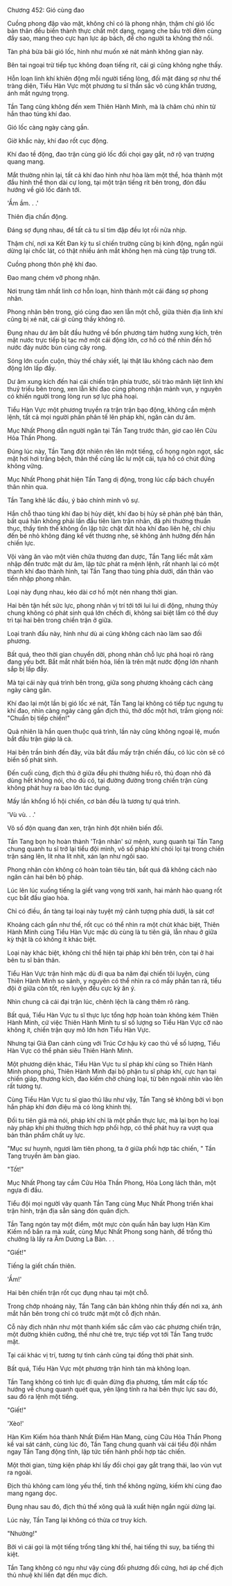 




Chương 452: Gió cùng đao


Cuồng phong đập vào mặt, không chỉ có là phong nhận, thậm chí gió lốc bản thân đều biến thành thực chất một dạng, ngang che bầu trời đêm cùng đầy sao, mang theo cực hạn lực áp bách, để cho người ta không thở nổi.

Tàn phá bừa bãi gió lốc, hình như muốn xé nát mảnh không gian này.

Bên tai ngoại trừ tiếp tục không đoạn tiếng rít, cái gì cũng không nghe thấy.

Hỗn loạn linh khí khiên động mỗi người tiếng lòng, đối mặt đáng sợ như thế tràng diện, Tiểu Hàn Vực một phương tu sĩ thần sắc vô cùng khẩn trương, ánh mắt ngưng trọng.

Tần Tang cũng không đến xem Thiên Hành Minh, mà là chăm chú nhìn từ hắn thao túng khí đao.

Gió lốc càng ngày càng gần.

Giờ khắc này, khí đao rốt cục động.

Khí đao tề động, đao trận cùng gió lốc đối chọi gay gắt, nở rộ vạn trượng quang mang.

Mắt thường nhìn lại, tất cả khí đao hình như hòa làm một thể, hóa thành một đầu hình thể thon dài cự long, tại một trận tiếng rít bên trong, đón đầu hướng về gió lốc đánh tới.

'Ầm ầm. . .'

Thiên địa chấn động.

Đáng sợ đụng nhau, để tất cả tu sĩ tim đập đều lọt rồi nửa nhịp.

Thậm chí, nơi xa Kết Đan kỳ tu sĩ chiến trường cũng bị kinh động, ngắn ngủi dừng lại chốc lát, có thật nhiều ánh mắt không hẹn mà cùng tập trung tới.

Cuồng phong thôn phệ khí đao.

Đao mang chém vỡ phong nhận.

Nơi trung tâm nhất linh cơ hỗn loạn, hình thành một cái đáng sợ phong nhãn.

Phong nhãn bên trong, gió cùng đao xen lẫn một chỗ, giữa thiên địa linh khí cũng bị xé nát, cái gì cũng thấy không rõ.

Đụng nhau dư âm bắt đầu hướng về bốn phương tám hướng xung kích, trên mặt nước trực tiếp bị tạc mở một cái động lớn, cơ hồ có thể nhìn đến hồ nước đáy nước bùn cùng cây rong.

Sóng lớn cuồn cuộn, thủy thế chảy xiết, lại thật lâu không cách nào đem động lớn lấp đầy.

Dư âm xung kích đến hai cái chiến trận phía trước, sôi trào mãnh liệt linh khí thuỷ triều bên trong, xen lẫn khí đao cùng phong nhận mảnh vụn, y nguyên có khiến người trong lòng run sợ lực phá hoại.

Tiểu Hàn Vực một phương truyền ra trận trận bạo động, không cần mệnh lệnh, tất cả mọi người phân phân tế lên pháp khí, ngăn cản dư âm.

Mục Nhất Phong dẫn người ngăn tại Tần Tang trước thân, giơ cao lên Cửu Hỏa Thần Phong.

Đúng lúc này, Tần Tang đột nhiên rên lên một tiếng, cổ họng ngòn ngọt, sắc mặt hơi hơi trắng bệch, thân thể cũng lắc lư một cái, tựa hồ có chút đứng không vững.

Mục Nhất Phong phát hiện Tần Tang dị động, trong lúc cấp bách chuyển thân nhìn qua.

Tần Tang khẽ lắc đầu, ý bảo chính mình vô sự.

Hắn chỗ thao túng khí đao bị hủy diệt, khí đao bị hủy sẽ phản phệ bản thân, bất quá hắn không phải lần đầu tiên làm trận nhãn, đã phi thường thuần thục, thấy tình thế không ổn lập tức chặt đứt hòa khí đao liên hệ, chỉ chịu đến bé nhỏ không đáng kể vết thương nhẹ, sẽ không ảnh hưởng đến hắn chiến lực.

Vội vàng ăn vào một viên chữa thương đan dược, Tần Tang liếc mắt xâm nhập đến trước mặt dư âm, lập tức phát ra mệnh lệnh, rất nhanh lại có một thanh khí đao thành hình, tại Tần Tang thao túng phía dưới, dấn thân vào tiến nhập phong nhãn.

Loại này đụng nhau, kéo dài cơ hồ một nén nhang thời gian.

Hai bên tận hết sức lực, phong nhãn vị trí tới tới lui lui di động, nhưng thủy chung không có phát sinh quá lớn chếch đi, không sai biệt lắm có thể duy trì tại hai bên trong chiến trận ở giữa.

Loại tranh đấu này, hình như dù ai cũng không cách nào làm sao đối phương.

Bất quá, theo thời gian chuyển dời, phong nhãn chỗ lực phá hoại rõ ràng đang yếu bớt. Bắt mắt nhất biến hóa, liền là trên mặt nước động lớn nhanh sắp bị lấp đầy.

Mà tại cái này quá trình bên trong, giữa song phương khoảng cách càng ngày càng gần.

Khí đao lại một lần bị gió lốc xé nát, Tần Tang lại không có tiếp tục ngưng tụ khí đao, nhìn càng ngày càng gần địch thủ, thở dốc một hơi, trầm giọng nói: "Chuẩn bị tiếp chiến!"

Quả nhiên là hắn quen thuộc quá trình, lần này cũng không ngoại lệ, muốn bắt đầu trận giáp lá cà.

Hai bên trần binh đến đây, vừa bắt đầu mấy trận chiến đấu, có lúc còn sẽ có biến số phát sinh.

Đến cuối cùng, địch thủ ở giữa đều phi thường hiểu rõ, thủ đoạn nhỏ đã dùng hết không nói, cho dù có, tại đường đường trong chiến trận cũng không phát huy ra bao lớn tác dụng.

Mấy lần khổng lồ hội chiến, cơ bản đều là tương tự quá trình.

'Vù vù. . .'

Vô số độn quang đan xen, trận hình đột nhiên biến đổi.

Tần Tang bọn họ hoàn thành 'Trận nhãn' sứ mệnh, xung quanh tại Tần Tang chung quanh tu sĩ trở lại tiểu đội mình, vô số pháp khí chói lọi tại trong chiến trận sáng lên, lít nha lít nhít, xán lạn như ngôi sao.

Phong nhãn còn không có hoàn toàn tiêu tán, bất quá đã không cách nào ngăn cản hai bên bộ pháp.

Lúc lên lúc xuống tiếng la giết vang vọng trời xanh, hai mảnh hào quang rốt cục bắt đầu giao hòa.

Chỉ có điều, ẩn tàng tại loại này tuyệt mỹ cảnh tượng phía dưới, là sát cơ!

Khoảng cách gần như thế, rốt cục có thể nhìn ra một chút khác biệt, Thiên Hành Minh cùng Tiểu Hàn Vực mặc dù cùng là tu tiên giả, lẫn nhau ở giữa kỳ thật là có không ít khác biệt.

Loại này khác biệt, không chỉ thể hiện tại pháp khí bên trên, còn tại ở hai bên tu sĩ bản thân.

Tiểu Hàn Vực trận hình mặc dù đi qua ba năm đại chiến tôi luyện, cùng Thiên Hành Minh so sánh, y nguyên có thể nhìn ra có mấy phần tan rã, tiểu đội ở giữa còn tốt, rèn luyện đều cực kỳ ăn ý.

Nhìn chung cả cái đại trận lúc, chênh lệch là càng thêm rõ ràng.

Bất quá, Tiểu Hàn Vực tu sĩ thực lực tổng hợp hoàn toàn không kém Thiên Hành Minh, cứ việc Thiên Hành Minh tu sĩ số lượng so Tiểu Hàn Vực cỡ nào không ít, chiến trận quy mô lớn hơn Tiểu Hàn Vực.

Nhưng tại Giả Đan cảnh cùng với Trúc Cơ hậu kỳ cao thủ về số lượng, Tiểu Hàn Vực có thể phản siêu Thiên Hành Minh.

Một phương diện khác, Tiểu Hàn Vực tu sĩ pháp khí cũng so Thiên Hành Minh phong phú, Thiên Hành Minh đại bộ phận tu sĩ pháp khí, cực hạn tại chiến giáp, thương kích, đao kiếm chờ chủng loại, từ bên ngoài nhìn vào lên rất tương tự.

Cùng Tiểu Hàn Vực tu sĩ giao thủ lâu như vậy, Tần Tang sẽ không bởi vì bọn hắn pháp khí đơn điệu mà có lòng khinh thị.

Đối tu tiên giả mà nói, pháp khí chỉ là một phần thực lực, mà lại bọn họ loại này pháp khí phi thường thích hợp phối hợp, có thể phát huy ra vượt qua bản thân phẩm chất uy lực.

"Mục sư huynh, ngươi làm tiên phong, ta ở giữa phối hợp tác chiến, " Tần Tang truyền âm bàn giao.

"Tốt!"

Mục Nhất Phong tay cầm Cửu Hỏa Thần Phong, Hỏa Long lách thân, một ngựa đi đầu.

Tiểu đội mọi người vây quanh Tần Tang cùng Mục Nhất Phong triển khai trận hình, trận địa sẵn sàng đón quân địch.

Tần Tang ngón tay một điểm, một mực còn quấn hắn bay lượn Hàn Kim Kiếm nổ bắn ra mà xuất, cùng Mục Nhất Phong song hành, để trống thủ chưởng là lấy ra Âm Dương La Bàn. . .

"Giết!"

Tiếng la giết chấn thiên.

'Ầm!'

Hai bên chiến trận rốt cục đụng nhau tại một chỗ.

Trong chớp nhoáng này, Tần Tang căn bản không nhìn thấy đến nơi xa, ánh mắt hắn bên trong chỉ có trước mặt một cỗ địch nhân.

Cỗ này địch nhân như một thanh kiếm sắc cắm vào các phương chiến trận, một đường khiên cưỡng, thế như chẻ tre, trực tiếp vọt tới Tần Tang trước mặt.

Tại cái khác vị trí, tương tự tình cảnh cũng tại đồng thời phát sinh.

Bất quá, Tiểu Hàn Vực một phương trận hình tán mà không loạn.

Tần Tang không có tinh lực đi quản đừng địa phương, tầm mắt cấp tốc hướng về chung quanh quét qua, yên lặng tính ra hai bên thực lực sau đó, sau đó ra lệnh một tiếng.

"Giết!"

'Xèo!'

Hàn Kim Kiếm hóa thành Nhất Điểm Hàn Mang, cùng Cửu Hỏa Thần Phong kề vai sát cánh, cùng lúc đó, Tần Tang chung quanh vài cái tiểu đội nhắm ngay Tần Tang động tĩnh, lập tức tiến hành phối hợp tác chiến.

Một thời gian, từng kiện pháp khí lấy đối chọi gay gắt trạng thái, lao vùn vụt ra ngoài.

Địch thủ không cam lòng yếu thế, tình thế không ngừng, kiếm khí cùng đao mang ngang dọc.

Đụng nhau sau đó, địch thủ thế xông quả là xuất hiện ngắn ngủi dừng lại.

Lúc này, Tần Tang lại không có thừa cơ truy kích.

"Nhường!"

Bởi vì cái gọi là một tiếng trống tăng khí thế, hai tiếng thì suy, ba tiếng thì kiệt.

Tần Tang không có ngu như vậy cùng đối phương đối cứng, hơi áp chế địch thủ nhuệ khí liền đạt đến mục đích.




